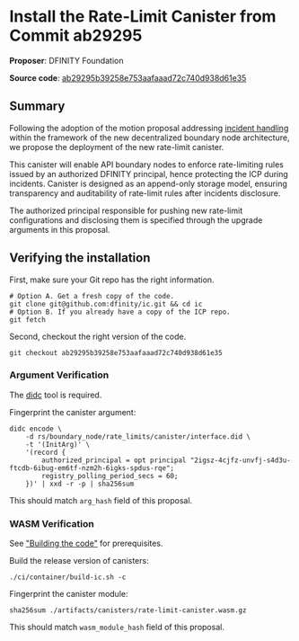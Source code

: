 # Install the Rate-Limit Canister from Commit ab29295

__Proposer__: DFINITY Foundation

__Source code__: [ab29295b39258e753aafaaad72c740d938d61e35][new-commit]

[new-commit]: https://github.com/dfinity/ic/tree/ab29295b39258e753aafaaad72c740d938d61e35

## Summary

Following the adoption of the motion proposal addressing [incident handling](https://dashboard.internetcomputer.org/proposal/134031) within the framework of the new decentralized boundary node architecture, we propose the deployment of the new rate-limit canister.

This canister will enable API boundary nodes to enforce rate-limiting rules issued by an authorized DFINITY principal, hence protecting the ICP during incidents. Canister is designed as an append-only storage model, ensuring transparency and auditability of rate-limit rules after incidents disclosure. 

The authorized principal responsible for pushing new rate-limit configurations and disclosing them is specified through the upgrade arguments in this proposal.

## Verifying the installation

First, make sure your Git repo has the right information.

```
# Option A. Get a fresh copy of the code.
git clone git@github.com:dfinity/ic.git && cd ic
# Option B. If you already have a copy of the ICP repo.
git fetch
```

Second, checkout the right version of the code.

```
git checkout ab29295b39258e753aafaaad72c740d938d61e35
```

### Argument Verification

The [didc][latest_didc] tool is required.

[latest_didc]: https://github.com/dfinity/candid/releases/latest

Fingerprint the canister argument:

```
didc encode \
    -d rs/boundary_node/rate_limits/canister/interface.did \
    -t '(InitArg)' \
    '(record {
        authorized_principal = opt principal "2igsz-4cjfz-unvfj-s4d3u-ftcdb-6ibug-em6tf-nzm2h-6igks-spdus-rqe";
        registry_polling_period_secs = 60;
    })' | xxd -r -p | sha256sum
```

This should match `arg_hash` field of this proposal.

### WASM Verification

See ["Building the code"][prereqs] for prerequisites.

[prereqs]: https://github.com/dfinity/ic/tree/ab29295b39258e753aafaaad72c740d938d61e35/README.adoc#building-the-code

Build the release version of canisters:

```
./ci/container/build-ic.sh -c
```

Fingerprint the canister module:

```
sha256sum ./artifacts/canisters/rate-limit-canister.wasm.gz
```

This should match `wasm_module_hash` field of this proposal.
